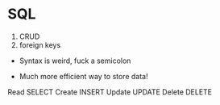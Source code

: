 # SQL
1. CRUD
2. foreign keys



- Syntax is weird, fuck a semicolon
+ Much more efficient way to store data!




Read        SELECT
Create      INSERT
Update      UPDATE
Delete      DELETE

